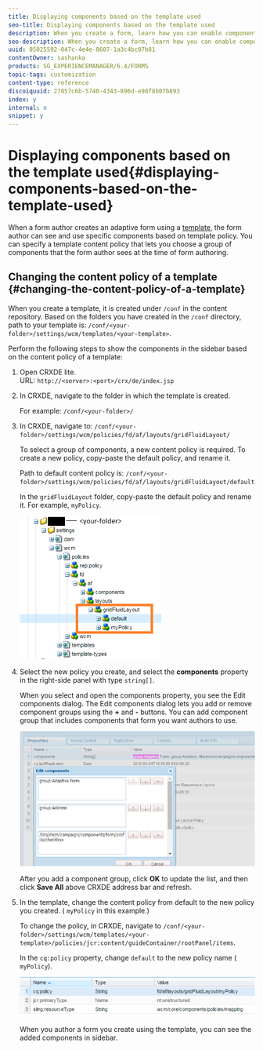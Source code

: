 ```yaml
---
title: Displaying components based on the template used
seo-title: Displaying components based on the template used
description: When you create a form, learn how you can enable components in the sidebar based on the template selected.
seo-description: When you create a form, learn how you can enable components in the sidebar based on the template selected.
uuid: 05025592-047c-4e4e-8607-1a3c4bc07b81
contentOwner: sashanka
products: SG_EXPERIENCEMANAGER/6.4/FORMS
topic-tags: customization
content-type: reference
discoiquuid: 27857c6b-5740-4343-896d-e98f8b07b893
index: y
internal: n
snippet: y
---
```


# Displaying components based on the template used{#displaying-components-based-on-the-template-used}

When a form author creates an adaptive form using a [template](../../forms/using/template-editor.md), the form author can see and use specific components based on template policy. You can specify a template content policy that lets you choose a group of components that the form author sees at the time of form authoring.

## Changing the content policy of a template {#changing-the-content-policy-of-a-template}

When you create a template, it is created under `/conf` in the content repository. Based on the folders you have created in the `/conf` directory, path to your template is: `/conf/<your-folder>/settings/wcm/templates/<your-template>`.   
  
Perform the following steps to show the components in the sidebar based on the content policy of a template:

1. Open CRXDE lite.   
   URL: `http://<server>:<port>/crx/de/index.jsp`
1. In CRXDE, navigate to the folder in which the template is created.

   For example: `/conf/<your-folder>/`

1. In CRXDE, navigate to: `/conf/<your-folder>/settings/wcm/policies/fd/af/layouts/gridFluidLayout/`

   To select a group of components, a new content policy is required. To create a new policy, copy-paste the default policy, and rename it.

   Path to default content policy is: `/conf/<your-folder>/settings/wcm/policies/fd/af/layouts/gridFluidLayout/default`

   In the `gridFluidLayout` folder, copy-paste the default policy and rename it. For example, `myPolicy`.

   ![Copying default policies](assets/crx-default1.png)

1. Select the new policy you create, and select the **components** property in the right-side panel with type `string[]`.

   When you select and open the components property, you see the Edit components dialog. The Edit components dialog lets you add or remove component groups using the **+** and **-** buttons. You can add component group that includes components that form you want authors to use. 

   ![Add or remove components in the policy](assets/add-components-list1.png)

   After you add a component group, click **OK** to update the list, and then click **Save All** above CRXDE address bar and refresh. 

1. In the template, change the content policy from default to the new policy you created. ( `myPolicy` in this example.)

   To change the policy, in CRXDE, navigate to `/conf/<your-folder>/settings/wcm/templates/<your-template>/policies/jcr:content/guideContainer/rootPanel/items`.

   In the `cq:policy` property, change `default` to the new policy name ( `myPolicy`).

   ![Updated template content policy](assets/updated-policy.png)

   When you author a form you create using the template, you can see the added components in sidebar.

